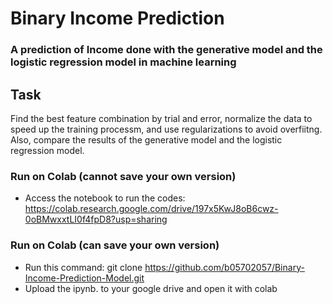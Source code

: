 # Binary Income Prediction

### A prediction of Income done with the generative model and the logistic regression model in machine learning

## Task
Find the best feature combination by trial and error, normalize the data to speed up the training processm, and use regularizations to avoid overfiitng.
Also, compare the results of the generative model and the logistic regression model.

### Run on Colab (cannot save your own version)
* Access the notebook to run the codes: https://colab.research.google.com/drive/197x5KwJ8oB6cwz-0oBMwxxtLI0f4fpD8?usp=sharing

### Run on Colab (can save your own version)
* Run this command: git clone <https://github.com/b05702057/Binary-Income-Prediction-Model.git>
* Upload the ipynb. to your google drive and open it with colab

